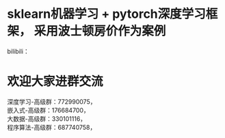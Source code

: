 # sklearn机器学习 + pytorch深度学习框架， 采用波士顿房价作为案例  

bilibili： 

# 欢迎大家进群交流  

深度学习-高级群：772990075，  
嵌入式-高级群：176684700，  
大数据-高级群：330101116，  
程序算法-高级群：687740758，  
